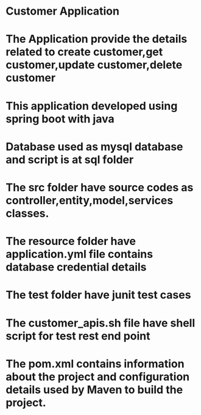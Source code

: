 # Customer Application


# The Application provide the details related to create customer,get customer,update customer,delete customer
# This application developed using spring boot with java
# Database used as mysql database and script is at sql folder
# The src folder have source codes as controller,entity,model,services classes.
# The resource folder have application.yml file contains database credential details
# The test folder have junit test cases
# The customer_apis.sh file have shell script for test rest end point
# The pom.xml contains information about the project and configuration details used by Maven to build the project. 
